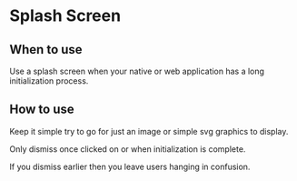 
# Splash Screen

## When to use

Use a splash screen when your native or web application has a long initialization process.

## How to use

Keep it simple try to go for just an image or simple svg graphics to display.

Only dismiss once clicked on or when initialization is complete.

If you dismiss earlier then you leave users hanging in confusion.
